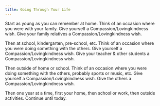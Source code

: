 ```yaml
---
title: Going Through Your Life
---
```


Start as young as you can remember at home. Think of an occasion where you were with your family. Give yourself a Compassion/Lovingkindness wish. Give your family relatives a Compassion/Lovingkindness wish.

Then at school, kindergarten, pre-school, etc. Think of an occasion where you were doing something with the others. Give yourself a Compassion/Lovingkindness wish. Give your teacher & other students a Compassion/Lovingkindness wish.

Then outside of home or school. Think of an occasion where you were doing something with the others, probably sports or music, etc. 
Give yourself a Compassion/Lovingkindness wish. Give the others a Compassion/Lovingkindness wish.

Then one year at a time, first your home, then school or work, then outside activities. Continue until today.